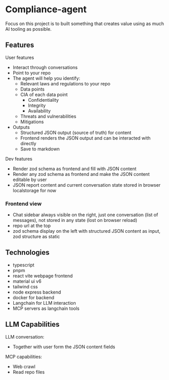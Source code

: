 # Compliance-agent

Focus on this project is to built something that creates value using as much AI tooling as possible.

## Features

User features

- Interact through conversations
- Point to your repo
- The agent will help you identify:
  - Relevant laws and regulations to your repo
  - Data points
  - CIA of each data point
    - Confidentiality
    - Integrity
    - Availability
  - Threats and vulnerabilities
  - Mitigations
- Outputs
  - Structured JSON output (source of truth) for content
  - Frontend renders the JSON output and can be interacted with directly
  - Save to markdown

Dev features

- Render zod schema as frontend and fill with JSON content
- Render any zod schema as frontend and make the JSON content editable by user
- JSON report content and current conversation state stored in browser localstorage for now

### Frontend view

- Chat sidebar always visible on the right, just one conversation (list of messages), not stored in any state (lost on browser reload)
- repo url at the top
- zod schema display on the left with structured JSON content as input, zod structure as static

## Technologies

- typescript
- pnpm
- react vite webpage frontend
- material ui v6
- tailwind css
- node express backend
- docker for backend
- Langchain for LLM interaction
- MCP servers as langchain tools

## LLM Capabilities

LLM conversation:

- Together with user form the JSON content fields

MCP capabilities:

- Web crawl
- Read repo files
